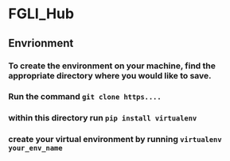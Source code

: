 # FGLI_Hub

## Envrionment
### To create the environment on your machine, find the appropriate directory where you would like to save.
### Run the command `git clone https....`
### within this directory run `pip install virtualenv`
### create your virtual environment by running `virtualenv your_env_name` 